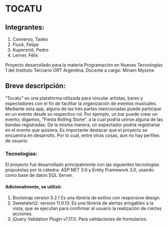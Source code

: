 # TOCATU

## Integrantes:
1. Converso, Tadeo
2. Fluck, Felipe
3. Kupersmit, Pedro
4. Lerner, Félix

Proyecto desarrollado para la materia Programación en Nuevas Tecnologías 1 del Instituto Terciario ORT Argentina.
Docente a cargo: Miriam Myszne

## Breve descripción: 
“Tocatu” es una plataforma utilizada para vincular artistas, bares y espectadores con el fin de facilitar la organización de eventos musicales.
Mediante esta app, alguna de las tres partes mencionadas puede participar en un evento desde su respectivo rol. Por ejemplo, un bar puede crear un evento, digamos, “Fiesta Rolling Stone”, a la cual podría unirse alguna de las bandas registradas. De la misma manera, un espectador podría registrarse en el evento que quisiera.
Es importante destacar que el proyecto se encuentra en desarrollo. Por lo cual, entre otras cosas, aun no hay perfiles de usuario.

### Tecnologías: 
El proyecto fue desarrollado principalmente con las siguientes tecnologías propuestas por la cátedra: ASP.NET 3.0 y Entity Framework 3.0, usando como base de datos SQL Server.

#### Adicionalmente, se utilizó:
1. Bootstrap version 5.2.1 Es una librería de estilos con responsive design.
2. Sweetalert2: version 11.6.13. Es una librería de alertas amigables a la vista, que se ejecutan para confirmar al usuario la realización de ciertas acciones.
3. jQuery Validation Plugin v1.17.0. Para validaciones de formularios.

